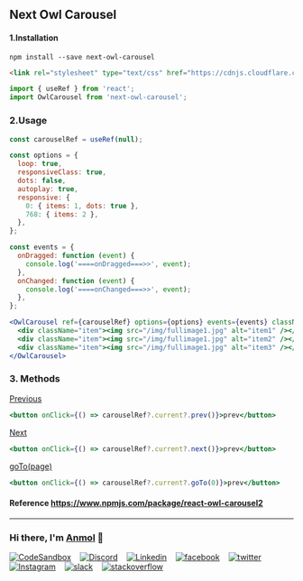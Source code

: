 ## Next Owl Carousel

#### 1.Installation

```script
npm install --save next-owl-carousel
```

```html
<link rel="stylesheet" type="text/css" href="https://cdnjs.cloudflare.com/ajax/libs/OwlCarousel2/2.3.4/assets/owl.carousel.min.css"/>
```

```jsx
import { useRef } from 'react';
import OwlCarousel from 'next-owl-carousel';
```

### 2.Usage

```jsx
const carouselRef = useRef(null);
```

```jsx
const options = {
  loop: true,
  responsiveClass: true,
  dots: false,
  autoplay: true,
  responsive: {
    0: { items: 1, dots: true },
    768: { items: 2 },
  },
};
```

```jsx
const events = {
  onDragged: function (event) {
    console.log('====onDragged===>>', event);
  },
  onChanged: function (event) {
    console.log('====onChanged===>>', event);
  },
};
```

```jsx
<OwlCarousel ref={carouselRef} options={options} events={events} className="owl-carousel">
  <div className="item"><img src="/img/fullimage1.jpg" alt="item1" /></div>
  <div className="item"><img src="/img/fullimage1.jpg" alt="item2" /></div>
  <div className="item"><img src="/img/fullimage1.jpg" alt="item3" /></div>
</OwlCarousel>
```

### 3. Methods

<u>Previous</u>

```jsx
<button onClick={() => carouselRef?.current?.prev()}>prev</button>
```

<u>Next</u>

```jsx
<button onClick={() => carouselRef?.current?.next()}>prev</button>
```

<u>goTo(page)</u>

```jsx
<button onClick={() => carouselRef?.current?.goTo(0)}>prev</button>
```

#### Reference https://www.npmjs.com/package/react-owl-carousel2

---

### Hi there, I'm [Anmol](https://www.linkedin.com/in/anmolsukki/) 👋

[![CodeSandbox](https://img.shields.io/badge/Codesandbox-000000?style=flat-round&logo=CodeSandbox)](https://codesandbox.io/u/anmolsukki)&nbsp;&nbsp;&nbsp;
[![Discord](https://img.shields.io/badge/Discord-%235865F2.svg?style=flat-round&logo=discord&logoColor=white)](https://discord.gg/zMkSphwHjE)&nbsp;&nbsp;&nbsp;
[![Linkedin](https://img.shields.io/badge/-LinkedIn-blue?style=flat-round&logo=Linkedin&logoColor=white&link=https://www.linkedin.com/in/anmolsukki/)](https://www.linkedin.com/in/anmolsukki/)&nbsp;&nbsp;&nbsp;
[![facebook](https://aleen42.github.io/badges/src/facebook.svg)](https://www.facebook.com/Anmolsukki/)&nbsp;&nbsp;&nbsp;
[![twitter](https://aleen42.github.io/badges/src/twitter.svg)](https://twitter.com/anmolsukki)&nbsp;&nbsp;&nbsp;
[![Instagram](https://img.shields.io/badge/-Instagram-e4405f?style=flat-round&logo=Instagram&logoColor=white)](https://www.instagram.com/anmolsukki/)&nbsp;&nbsp;&nbsp;
[![slack](https://aleen42.github.io/badges/src/slack.svg)](https://join.slack.com/t/anmolsukki/shared_invite/zt-k7cfber5-JVl_kGaNdNqvwsMADPiUWg)&nbsp;&nbsp;&nbsp;
[![stackoverflow](https://aleen42.github.io/badges/src/stackoverflow.svg)](https://stackoverflow.com/users/10825957/anmol-kumar-singh)
